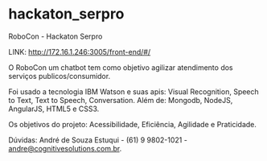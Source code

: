 # hackaton_serpro
RoboCon - Hackaton Serpro

LINK: http://172.16.1.246:3005/front-end/#/

O RoboCon  um chatbot tem como objetivo agilizar atendimento dos serviços publicos/consumidor.

Foi usado a tecnologia IBM Watson e suas apis: Visual Recognition, Speech to Text, Text to Speech, Conversation. Além de: Mongodb, NodeJS, AngularJS, HTML5 e CSS3.

Os objetivos do projeto: Acessibilidade, Eficiência, Agilidade e Praticidade.

Dúvidas: André de Souza Estuqui - (61) 9 9802-1021 - andre@cognitivesolutions.com.br.
